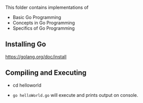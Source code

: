 This folder contains implementations of

- Basic Go Programming
- Concepts in Go Programming
- Specifics of Go Programming

## Installing Go
https://golang.org/doc/install

## Compiling and Executing
- cd helloworld

- `go helloWorld.go` will execute and prints output on console.

